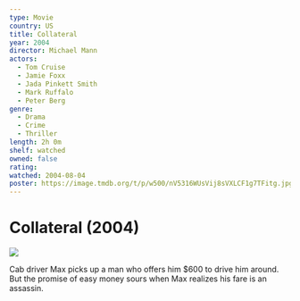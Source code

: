 ```yaml
---
type: Movie
country: US
title: Collateral
year: 2004
director: Michael Mann
actors:
  - Tom Cruise
  - Jamie Foxx
  - Jada Pinkett Smith
  - Mark Ruffalo
  - Peter Berg
genre:
  - Drama
  - Crime
  - Thriller
length: 2h 0m
shelf: watched
owned: false
rating:
watched: 2004-08-04
poster: https://image.tmdb.org/t/p/w500/nV5316WUsVij8sVXLCF1g7TFitg.jpg
---
```


# Collateral (2004)

![](https://image.tmdb.org/t/p/w500/nV5316WUsVij8sVXLCF1g7TFitg.jpg)

Cab driver Max picks up a man who offers him $600 to drive him around. But the promise of easy money sours when Max realizes his fare is an assassin.